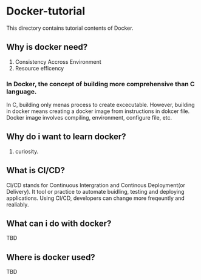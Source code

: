 # Docker-tutorial
This directory contains tutorial contents of Docker.


## Why is docker need?
1. Consistency Accross Environment
2. Resource efficency


### In Docker, the concept of building more comprehensive than C language.
In C, building only menas process to create excecutable. However, building in docker means creating a docker image from instructions in dokcer file. Docker image involves compiling, environment, configure file, etc.  


## Why do i want to learn docker?
1. curiosity.
   

## What is CI/CD?
CI/CD stands for Continuous Intergration and Continous Deployment(or Delivery). It tool or practice to automate buidling, testing and deploying applications. Using CI/CD, developers can change more freqeuntly and realiably.


## What can i do with docker?
TBD

## Where is docker used?
TBD
